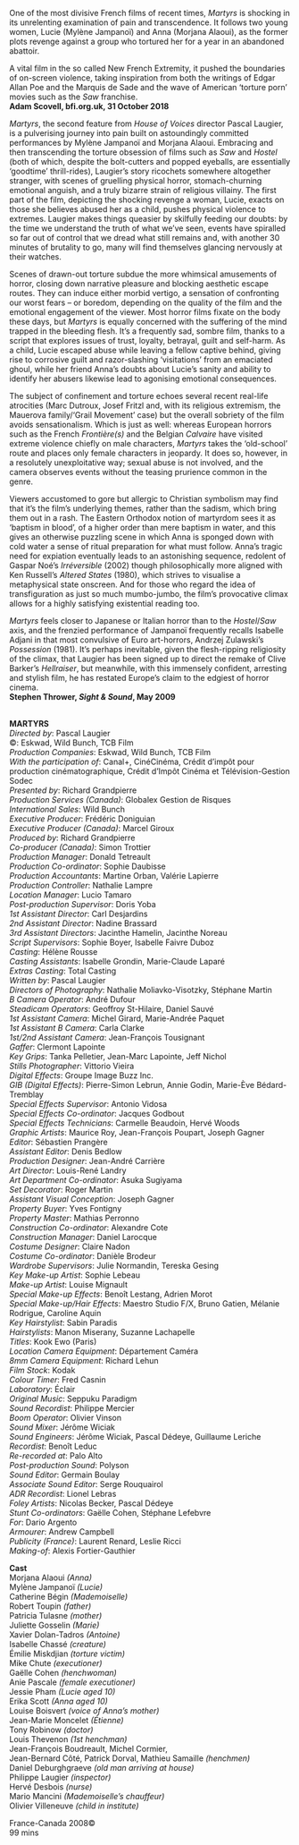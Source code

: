 

One of the most divisive French films of recent times, _Martyrs_ is shocking in its unrelenting examination of pain and transcendence. It follows two young women, Lucie (Mylène Jampanoï) and Anna (Morjana Alaoui), as the former plots revenge against a group who tortured her for a year in an abandoned abattoir.

A vital film in the so called New French Extremity, it pushed the boundaries of on-screen violence, taking inspiration from both the writings of Edgar Allan Poe and the Marquis de Sade and the wave of American ‘torture porn’ movies such as the _Saw_ franchise.  
**Adam Scovell, bfi.org.uk, 31 October 2018**

_Martyrs_, the second feature from _House of Voices_ director Pascal Laugier, is a pulverising journey into pain built on astoundingly committed performances by Mylène Jampanoï and Morjana Alaoui. Embracing and then transcending the torture obsession of films such as _Saw_ and _Hostel_ (both of which, despite the bolt-cutters and popped eyeballs, are essentially ‘goodtime’ thrill-rides), Laugier’s story ricochets somewhere altogether stranger, with scenes of gruelling physical horror, stomach-churning emotional anguish, and a truly bizarre strain of religious villainy. The first part of the film, depicting the shocking revenge a woman, Lucie, exacts on those she believes abused her as a child, pushes physical violence to extremes. Laugier makes things queasier by skilfully feeding our doubts: by the time we understand the truth of what we’ve seen, events have spiralled so far out of control that we dread what still remains and, with another 30 minutes of brutality to go, many will find themselves glancing nervously at their watches.

Scenes of drawn-out torture subdue the more whimsical amusements of horror, closing down narrative pleasure and blocking aesthetic escape routes. They can induce either morbid vertigo, a sensation of confronting our worst fears – or boredom, depending on the quality of the film and the emotional engagement of the viewer. Most horror films fixate on the body these days, but _Martyrs_ is equally concerned with the suffering of the mind trapped in the bleeding flesh. It’s a frequently sad, sombre film, thanks to a script that explores issues of trust, loyalty, betrayal, guilt and self-harm. As a child, Lucie escaped abuse while leaving a fellow captive behind, giving rise to corrosive guilt and razor-slashing ‘visitations’ from an emaciated ghoul, while her friend Anna’s doubts about Lucie’s sanity and ability to identify her abusers likewise lead to agonising emotional consequences.

The subject of confinement and torture echoes several recent real-life atrocities (Marc Dutroux, Josef Fritzl and, with its religious extremism, the Mauerova family/‘Grail Movement’ case) but the overall sobriety of the film avoids sensationalism. Which is just as well: whereas European horrors such as the French _Frontière(s)_ and the Belgian _Calvaire_ have visited extreme violence chiefly on male characters, _Martyrs_ takes the ‘old-school’ route and places only female characters in jeopardy. It does so, however, in a resolutely unexploitative way; sexual abuse is not involved, and the camera observes events without the teasing prurience common in the genre.

Viewers accustomed to gore but allergic to Christian symbolism may find that it’s the film’s underlying themes, rather than the sadism, which bring them out in a rash. The Eastern Orthodox notion of martyrdom sees it as ‘baptism in blood’, of a higher order than mere baptism in water, and this gives an otherwise puzzling scene in which Anna is sponged down with cold water a sense of ritual preparation for what must follow. Anna’s tragic need for expiation eventually leads to an astonishing sequence, redolent of Gaspar Noé’s _Irréversible_ (2002) though philosophically more aligned with Ken Russell’s _Altered States_ (1980), which strives to visualise a metaphysical state onscreen. And for those who regard the idea of transfiguration as just so much mumbo-jumbo, the film’s provocative climax allows for a highly satisfying existential reading too.

_Martyrs_ feels closer to Japanese or Italian horror than to the _Hostel_/_Saw_ axis, and the frenzied performance of Jampanoï frequently recalls Isabelle Adjani in that most convulsive of Euro art-horrors, Andrzej Zulawski’s _Possession_ (1981). It’s perhaps inevitable, given the flesh-ripping religiosity of the climax, that Laugier has been signed up to direct the remake of Clive Barker’s _Hellraiser_, but meanwhile, with this immensely confident, arresting and stylish film, he has restated Europe’s claim to the edgiest of horror cinema.<br>**Stephen Thrower, _Sight & Sound_, May 2009**
<br><br>

**MARTYRS**  
_Directed by_: Pascal Laugier  
©: Eskwad, Wild Bunch, TCB Film  
_Production Companies_: Eskwad, Wild Bunch,  TCB Film  
_With the participation of_: Canal+, CinéCinéma, Crédit d’impôt pour production cinématographique, Crédit d’Impôt Cinéma et Télévision-Gestion Sodec  
_Presented by_: Richard Grandpierre  
_Production Services (Canada)_:  Globalex Gestion de Risques  
_International Sales_: Wild Bunch  
_Executive Producer_: Frédéric Doniguian  
_Executive Producer (Canada)_: Marcel Giroux  
_Produced by_: Richard Grandpierre  
_Co-producer (Canada)_: Simon Trottier  
_Production Manager_: Donald Tetreault  
_Production Co-ordinator_: Sophie Daubisse  
_Production Accountants_: Martine Orban,  Valérie Lapierre  
_Production Controller_: Nathalie Lampre  
_Location Manager_: Lucio Tamaro  
_Post-production Supervisor_: Doris Yoba  
_1st Assistant Director_: Carl Desjardins  
_2nd Assistant Director_: Nadine Brassard  
_3rd Assistant Directors_: Jacinthe Hamelin,  Jacinthe Noreau  
_Script Supervisors_: Sophie Boyer,  Isabelle Faivre Duboz  
_Casting_: Hélène Rousse  
_Casting Assistants_: Isabelle Grondin,  Marie-Claude Laparé  
_Extras Casting_: Total Casting  
_Written by_: Pascal Laugier  
_Directors of Photography_:  Nathalie Moliavko-Visotzky, Stéphane Martin  
_B Camera Operator_: André Dufour  
_Steadicam Operators_: Geoffroy St-Hilaire,  Daniel Sauvé  
_1st Assistant Camera_: Michel Girard,  Marie-Andrée Paquet  
_1st Assistant B Camera_: Carla Clarke  
_1st/2nd Assistant Camera_:  Jean-François Tousignant  
_Gaffer_: Clermont Lapointe  
_Key Grips_: Tanka Pelletier,  Jean-Marc Lapointe, Jeff Nichol  
_Stills Photographer_: Vittorio Vieira  
_Digital Effects_: Groupe Image Buzz Inc.  
_GIB (Digital Effects)_: Pierre-Simon Lebrun,  Annie Godin, Marie-Ève Bédard-Tremblay  
_Special Effects Supervisor_: Antonio Vidosa  
_Special Effects Co-ordinator_: Jacques Godbout  
_Special Effects Technicians_: Carmelle Beaudoin, Hervé Woods  
_Graphic Artists_: Maurice Roy,  Jean-François Poupart, Joseph Gagner  
_Editor_: Sébastien Prangère  
_Assistant Editor_: Denis Bedlow  
_Production Designer_: Jean-André Carrière  
_Art Director_: Louis-René Landry  
_Art Department Co-ordinator_: Asuka Sugiyama  
_Set Decorator_: Roger Martin  
_Assistant Visual Conception_: Joseph Gagner  
_Property Buyer_: Yves Fontigny  
_Property Master_: Mathias Perronno  
_Construction Co-ordinator_: Alexandre Cote  
_Construction Manager_: Daniel Larocque  
_Costume Designer_: Claire Nadon  
_Costume Co-ordinator_: Danièle Brodeur  
_Wardrobe Supervisors_: Julie Normandin,  Tereska Gesing  
_Key Make-up Artist_: Sophie Lebeau  
_Make-up Artist_: Louise Mignault  
_Special Make-up Effects_: Benoît Lestang,  Adrien Morot  
_Special Make-up/Hair Effects_: Maestro Studio F/X, Bruno Gatien, Mélanie Rodrigue, Caroline Aquin  
_Key Hairstylist_: Sabin Paradis  
_Hairstylists_: Manon Miserany, Suzanne Lachapelle  
_Titles_: Kook Ewo (Paris)  
_Location Camera Equipment_: Département Caméra  
_8mm Camera Equipment_: Richard Lehun  
_Film Stock_: Kodak  
_Colour Timer_: Fred Casnin  
_Laboratory_: Éclair  
_Original Music_: Seppuku Paradigm  
_Sound Recordist_: Philippe Mercier  
_Boom Operator_: Olivier Vinson  
_Sound Mixer_: Jérôme Wiciak  
_Sound Engineers_: Jérôme Wiciak, Pascal Dédeye, Guillaume Leriche  
_Recordist_: Benoît Leduc  
_Re-recorded at_: Palo Alto  
_Post-production Sound_: Polyson  
_Sound Editor_: Germain Boulay  
_Associate Sound Editor_: Serge Rouquairol  
_ADR Recordist_: Lionel Lebras  
_Foley Artists_: Nicolas Becker, Pascal Dédeye  
_Stunt Co-ordinators_: Gaëlle Cohen,  Stéphane Lefebvre  
_For_: Dario Argento  
_Armourer_: Andrew Campbell  
_Publicity (France)_: Laurent Renard, Leslie Ricci  
_Making-of_: Alexis Fortier-Gauthier

**Cast**  
Morjana Alaoui _(Anna)_  
Mylène Jampanoï _(Lucie)_  
Catherine Bégin _(Mademoiselle)_  
Robert Toupin _(father)_  
Patricia Tulasne _(mother)_  
Juliette Gosselin _(Marie)_  
Xavier Dolan-Tadros _(Antoine)_  
Isabelle Chassé _(creature)_  
Émilie Miskdjian _(torture victim)_  
Mike Chute _(executioner)_  
Gaëlle Cohen _(henchwoman)_  
Anie Pascale _(female executioner)_  
Jessie Pham _(Lucie aged 10)_  
Erika Scott _(Anna aged 10)_  
Louise Boisvert _(voice of Anna’s mother)_  
Jean-Marie Moncelet _(Étienne)_  
Tony Robinow _(doctor)_  
Louis Thevenon _(1st henchman)_  
Jean-François Boudreault, Michel Cormier,  
Jean-Bernard Côté, Patrick Dorval,  Mathieu Samaille _(henchmen)_  
Daniel Deburghgraeve _(old man arriving at house)_  
Philippe Laugier _(inspector)_  
Hervé Desbois _(nurse)_  
Mario Mancini _(Mademoiselle’s chauffeur)_  
Olivier Villeneuve _(child in institute)_

France-Canada 2008©  
99 mins<br>
<br>


<!--stackedit_data:
eyJoaXN0b3J5IjpbLTEzNzU4MjUxNTddfQ==
-->
